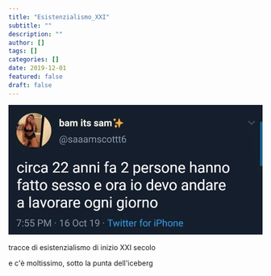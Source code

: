 ```yaml
---
title: "Esistenzialismo_XXI"
subtitle: ""
description: ""
author: []
tags: []
categories: []
date: 2019-12-01
featured: false
draft: false
---
```


![](../../../assets/img/post/2019/esistenzialismo_xxi_featured.jpg)

tracce di esistenzialismo di inizio XXI secolo

e c'è moltissimo, sotto la punta dell'iceberg

